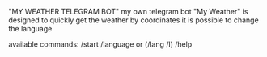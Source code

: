 "MY WEATHER TELEGRAM BOT" 
my own telegram bot "My Weather" 
is designed to quickly get the weather by coordinates
it is possible to change the language

available commands:
/start
/language or (/lang /l)
/help
